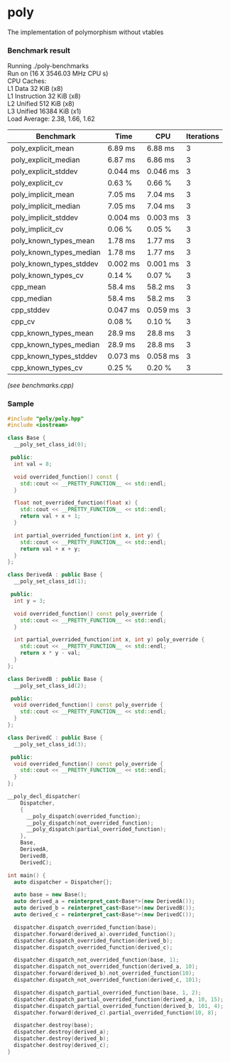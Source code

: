 # poly

The implementation of polymorphism without vtables

### Benchmark result

Running ./poly-benchmarks\
Run on (16 X 3546.03 MHz CPU s)\
CPU Caches:\
 L1 Data 32 KiB (x8)\
 L1 Instruction 32 KiB (x8)\
 L2 Unified 512 KiB (x8)\
 L3 Unified 16384 KiB (x1)\
 Load Average: 2.38, 1.66, 1.62

| Benchmark               | Time     | CPU      | Iterations |
| ----------------------- | -------- | -------- | ---------- |
| poly_explicit_mean      | 6.89 ms  | 6.88 ms  | 3          |
| poly_explicit_median    | 6.87 ms  | 6.86 ms  | 3          |
| poly_explicit_stddev    | 0.044 ms | 0.046 ms | 3          |
| poly_explicit_cv        | 0.63 %   | 0.66 %   | 3          |
| poly_implicit_mean      | 7.05 ms  | 7.04 ms  | 3          |
| poly_implicit_median    | 7.05 ms  | 7.04 ms  | 3          |
| poly_implicit_stddev    | 0.004 ms | 0.003 ms | 3          |
| poly_implicit_cv        | 0.06 %   | 0.05 %   | 3          |
| poly_known_types_mean   | 1.78 ms  | 1.77 ms  | 3          |
| poly_known_types_median | 1.78 ms  | 1.77 ms  | 3          |
| poly_known_types_stddev | 0.002 ms | 0.001 ms | 3          |
| poly_known_types_cv     | 0.14 %   | 0.07 %   | 3          |
| cpp_mean                | 58.4 ms  | 58.2 ms  | 3          |
| cpp_median              | 58.4 ms  | 58.2 ms  | 3          |
| cpp_stddev              | 0.047 ms | 0.059 ms | 3          |
| cpp_cv                  | 0.08 %   | 0.10 %   | 3          |
| cpp_known_types_mean    | 28.9 ms  | 28.8 ms  | 3          |
| cpp_known_types_median  | 28.9 ms  | 28.8 ms  | 3          |
| cpp_known_types_stddev  | 0.073 ms | 0.058 ms | 3          |
| cpp_known_types_cv      | 0.25 %   | 0.20 %   | 3          |

_(see benchmarks.cpp)_

### Sample

```C++
#include "poly/poly.hpp"
#include <iostream>

class Base {
  __poly_set_class_id(0);

 public:
  int val = 8;

  void overrided_function() const {
    std::cout << __PRETTY_FUNCTION__ << std::endl;
  }

  float not_overrided_function(float x) {
    std::cout << __PRETTY_FUNCTION__ << std::endl;
    return val + x + 1;
  }

  int partial_overrided_function(int x, int y) {
    std::cout << __PRETTY_FUNCTION__ << std::endl;
    return val + x + y;
  }
};

class DerivedA : public Base {
  __poly_set_class_id(1);

 public:
  int y = 3;

  void overrided_function() const poly_override {
    std::cout << __PRETTY_FUNCTION__ << std::endl;
  }

  int partial_overrided_function(int x, int y) poly_override {
    std::cout << __PRETTY_FUNCTION__ << std::endl;
    return x * y - val;
  }
};

class DerivedB : public Base {
  __poly_set_class_id(2);

 public:
  void overrided_function() const poly_override {
    std::cout << __PRETTY_FUNCTION__ << std::endl;
  }
};

class DerivedC : public Base {
  __poly_set_class_id(3);

 public:
  void overrided_function() const poly_override {
    std::cout << __PRETTY_FUNCTION__ << std::endl;
  }
};

__poly_decl_dispatcher(
    Dispatcher,
    {
      __poly_dispatch(overrided_function);
      __poly_dispatch(not_overrided_function);
      __poly_dispatch(partial_overrided_function);
    },
    Base,
    DerivedA,
    DerivedB,
    DerivedC);

int main() {
  auto dispatcher = Dispatcher{};

  auto base = new Base();
  auto derived_a = reinterpret_cast<Base*>(new DerivedA());
  auto derived_b = reinterpret_cast<Base*>(new DerivedB());
  auto derived_c = reinterpret_cast<Base*>(new DerivedC());

  dispatcher.dispatch_overrided_function(base);
  dispatcher.forward(derived_a).overrided_function();
  dispatcher.dispatch_overrided_function(derived_b);
  dispatcher.dispatch_overrided_function(derived_c);

  dispatcher.dispatch_not_overrided_function(base, 1);
  dispatcher.dispatch_not_overrided_function(derived_a, 10);
  dispatcher.forward(derived_b).not_overrided_function(10);
  dispatcher.dispatch_not_overrided_function(derived_c, 101);

  dispatcher.dispatch_partial_overrided_function(base, 1, 2);
  dispatcher.dispatch_partial_overrided_function(derived_a, 10, 15);
  dispatcher.dispatch_partial_overrided_function(derived_b, 101, 4);
  dispatcher.forward(derived_c).partial_overrided_function(10, 8);

  dispatcher.destroy(base);
  dispatcher.destroy(derived_a);
  dispatcher.destroy(derived_b);
  dispatcher.destroy(derived_c);
}
```
